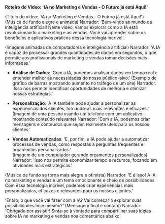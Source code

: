 **Roteiro do Vídeo: 'IA no Marketing e Vendas - O Futuro já está Aqui!'**


(Título do vídeo: 'IA no Marketing e Vendas - O Futuro já está Aqui!')
(Música de fundo alegre e animada)
Narrador: 'Bem-vindo ao mundo da inteligência artificial! Neste vídeo, vamos explorar como a IA está revolucionando o marketing e as vendas. Você vai aprender sobre os benefícios e aplicativos práticos dessa tecnologia incrível.'


(Imagens animadas de computadores e inteligência artificial)
Narrador: 'A IA é capaz de processar grandes quantidades de dados em segundos, o que permite aos profissionais de marketing e vendas tomar decisões mais informadas.' 

* **Análise de Dados**: 'Com a IA, podemos analisar dados em tempo real e entender melhor as necessidades do nosso público-alvo.'
(Exemplo de gráfico de barras mostrando aumento no tráfego de um site)
Narrador: 'Isso nos permite identificar oportunidades de melhoria e otimizar nossas estratégias.'

* **Personalização**: 'A IA também pode ajudar a personalizar as experiências dos clientes, tornando-as mais relevantes e eficazes.'
(Imagem de uma pessoa usando um telefone com um aplicativo mostrando conteúdo relevante)
Narrador: 'Com a IA, podemos criar mensagens e conteúdos que sejam realmente úteis para os nossos clientes.'

* **Vendas Automatizadas**: 'E, por fim, a IA pode ajudar a automatizar processos de vendas, como respostas a perguntas frequentes e orçamentos personalizados.'      
(Imagem de um computador gerando orçamentos personalizados)
Narrador: 'Isso nos permite economizar tempo e recursos, focando em atividades mais estratégicas.'


(Música de fundo se torna mais alegre e otimista)
Narrador: 'E é isso! A IA no marketing e vendas é um tema emocionante e cheio de possibilidades. Com essa tecnologia incrível, podemos criar experiências mais personalizadas, eficazes e relevantes para os nossos clientes.'

'Então, o que você vai fazer com a IA? Vai começar a explorar suas possibilidades hoje mesmo?'
(Mensagem final e contato)
Narrador: 'Obrigado por assistir! Sinta-se à vontade para compartilhar suas ideias sobre IA no marketing e vendas nos comentários abaixo.'
